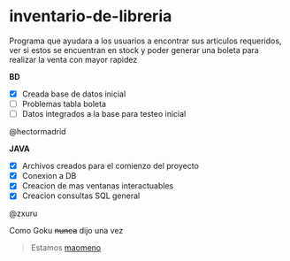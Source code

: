 # inventario-de-libreria

Programa que ayudara a los usuarios a encontrar sus articulos requeridos, ver si estos se encuentran en stock y poder generar una boleta para realizar la venta con mayor rapidez

__BD__
- [x] Creada base de datos inicial
- [ ] Problemas tabla boleta
- [ ] Datos integrados a la base para testeo inicial

@hectormadrid

__JAVA__
- [x] Archivos creados para el comienzo del proyecto
- [x] Conexion a DB 
- [x] Creacion de mas ventanas interactuables 
- [x] Creacion consultas SQL general 

@zxuru

Como Goku ~~nunca~~ dijo una vez

> Estamos [maomeno](/Images/maomeno.jpg)

